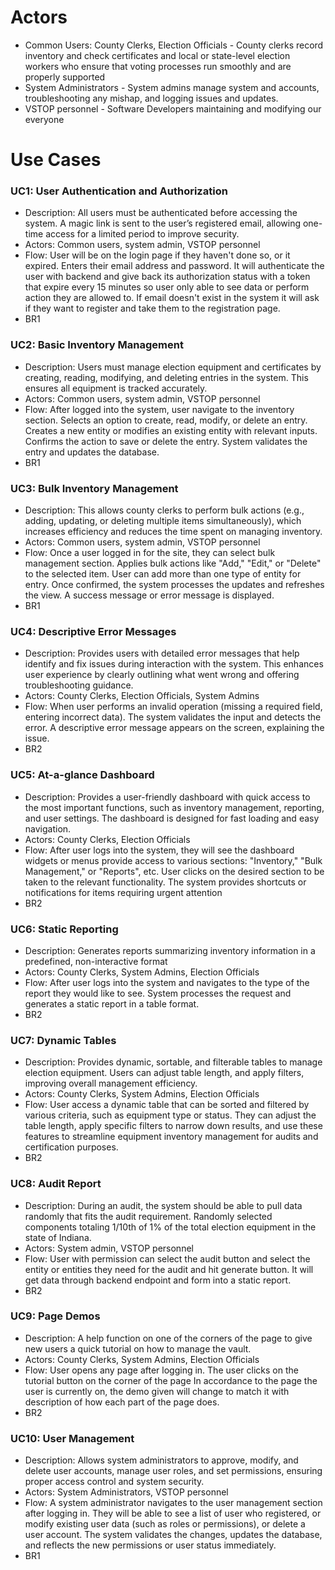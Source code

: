 # Actors
- Common Users: County Clerks, Election Officials - County clerks record inventory and check certificates and local or state-level election workers who ensure that voting processes run smoothly and are properly supported
- System Administrators - System admins manage system and accounts, troubleshooting any mishap, and logging issues and updates.
- VSTOP personnel - Software Developers maintaining and modifying our everyone

# Use Cases

### UC1: User Authentication and Authorization
- Description: All users must be authenticated before accessing the system. A magic link is sent to the user’s registered email, allowing one-time access for a limited period to improve security.
- Actors: Common users, system admin, VSTOP personnel
- Flow: User will be on the login page if they haven't done so, or it expired. Enters their email address and password. It will authenticate the user with backend and give back its authorization status with a token that expire every 15 minutes so user only able to see data or perform action they are allowed to. If email doesn't exist in the system it will ask if they want to register and take them to the registration page.
- BR1

### UC2: Basic Inventory Management
- Description: Users must manage election equipment and certificates by creating, reading, modifying, and deleting entries in the system. This ensures all equipment is tracked accurately.
- Actors: Common users, system admin, VSTOP personnel
- Flow: After logged into the system, user navigate to the inventory section. Selects an option to create, read, modify, or delete an entry. Creates a new entity or modifies an existing entity with relevant inputs. Confirms the action to save or delete the entry. System validates the entry and updates the database.
- BR1

### UC3: Bulk Inventory Management
- Description: This allows county clerks to perform bulk actions (e.g., adding, updating, or deleting multiple items simultaneously), which increases efficiency and reduces the time spent on managing inventory.
- Actors: Common users, system admin, VSTOP personnel
- Flow: Once a user logged in for the site, they can select bulk management section. Applies bulk actions like "Add," "Edit," or "Delete" to the selected item. User can add more than one type of entity for entry. Once confirmed, the system processes the updates and refreshes the view. A success message or error message is displayed.
- BR1

### UC4: Descriptive Error Messages
- Description: Provides users with detailed error messages that help identify and fix issues during interaction with the system. This enhances user experience by clearly outlining what went wrong and offering troubleshooting guidance.
- Actors: County Clerks, Election Officials, System Admins
- Flow: When user performs an invalid operation (missing a required field, entering incorrect data). The system validates the input and detects the error. A descriptive error message appears on the screen, explaining the issue.
- BR2

### UC5: At-a-glance Dashboard
- Description: Provides a user-friendly dashboard with quick access to the most important functions, such as inventory management, reporting, and user settings. The dashboard is designed for fast loading and easy navigation.
- Actors: County Clerks, Election Officials
- Flow: After user logs into the system, they will see the dashboard widgets or menus provide access to various sections: "Inventory," "Bulk Management," or  "Reports", etc. User clicks on the desired section to be taken to the relevant functionality. The system provides shortcuts or notifications for items requiring urgent attention
- BR2

### UC6: Static Reporting
- Description: Generates reports summarizing inventory information in a predefined, non-interactive format
- Actors: County Clerks, System Admins, Election Officials
- Flow: After user logs into the system and navigates to the type of the report they would like to see. System processes the request and generates a static report in a table format.
- BR2

### UC7: Dynamic Tables
- Description: Provides dynamic, sortable, and filterable tables to manage election equipment. Users can adjust table length, and apply filters, improving overall management efficiency.
- Actors: County Clerks, System Admins, Election Officials
- Flow: User access a dynamic table that can be sorted and filtered by various criteria, such as equipment type or status. They can adjust the table length, apply specific filters to narrow down results, and use these features to streamline equipment inventory management for audits and certification purposes.
- BR2

### UC8: Audit Report
- Description: During an audit, the system should be able to pull data randomly that fits the audit requirement. Randomly selected components totaling 1/10th of 1% of the total election equipment in the state of Indiana.
- Actors: System admin, VSTOP personnel
- Flow: User with permission can select the audit button and select the entity or entities they need for the audit and hit generate button. It will get data through backend endpoint and form into a static report. 
- BR2

### UC9: Page Demos
- Description: A help function on one of the corners of the page to give new users a quick tutorial on how to manage the vault.
- Actors: County Clerks, System Admins, Election Officials
- Flow: User opens any page after logging in. The user clicks on the tutorial button on the corner of the page In accordance to the page the user is currently on, the demo given will change to match it with description of how each part of the page does.
- BR2

### UC10: User Management
- Description: Allows system administrators to approve, modify, and delete user accounts, manage user roles, and set permissions, ensuring proper access control and system security.
- Actors: System Administrators, VSTOP personnel
- Flow: A system administrator navigates to the user management section after logging in. They will be able to see a list of user who registered, or modify existing user data (such as roles or permissions), or delete a user account. The system validates the changes, updates the database, and reflects the new permissions or user status immediately.
- BR1